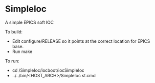 # SimpleIoc
A simple EPICS soft IOC

To build:
* Edit configure/RELEASE so it points at the correct location for EPICS base.
* Run make

To run:
* cd <PATH>/SimpleIoc/iocboot/iocSimpleIoc
* ../../bin/<HOST_ARCH>/SimpleIoc st.cmd
  
